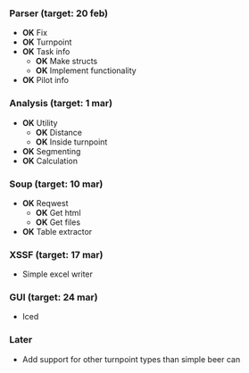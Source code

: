 ### Parser (target: 20 feb)
- **OK** Fix
- **OK** Turnpoint
- **OK** Task info
  - **OK** Make structs
  - **OK** Implement functionality
- **OK** Pilot info
### Analysis (target: 1 mar)
- **OK** Utility
  - **OK** Distance
  - **OK** Inside turnpoint
- **OK** Segmenting
- **OK** Calculation

### Soup (target: 10 mar)
- **OK** Reqwest
  - **OK** Get html
  - **OK** Get files
- **OK** Table extractor

### XSSF  (target: 17 mar)
- Simple excel writer

### GUI (target: 24 mar)
- Iced

### Later
- Add support for other turnpoint types than simple beer can